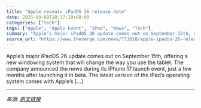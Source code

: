```yaml
---
title: "Apple reveals iPadOS 26 release date"
date: 2025-09-09T18:17:29+08:00
categories: ["tech"]
tags: ["Apple", "Apple Event", "iPad", "News", "Tech"]
summary: "Apple’s major iPadOS 26 update comes out on September 15th, offering a new windowing system that will change the way you use the tablet. The company announced the news during its iPhone 17 launch even"
source_url: "https://www.theverge.com/news/773018/apple-ipados-26-release-date-launch"
---
```


Apple’s major iPadOS 26 update comes out on September 15th, offering a new windowing system that will change the way you use the tablet. The company announced the news during its iPhone 17 launch event, just a few months after launching it in beta. The latest version of the iPad’s operating system comes with Apple’s [&#8230;]

---

*来源: [原文链接](https://www.theverge.com/news/773018/apple-ipados-26-release-date-launch)*

